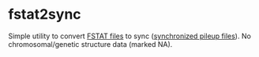 # fstat2sync

Simple utility to convert [FSTAT files](https://doi.org/10.1111/j.1471-8286.2004.00828.x) to sync ([synchronized pileup files](https://doi.org/10.1093%2Fbioinformatics%2Fbtr589)).
No chromosomal/genetic structure data (marked NA).
